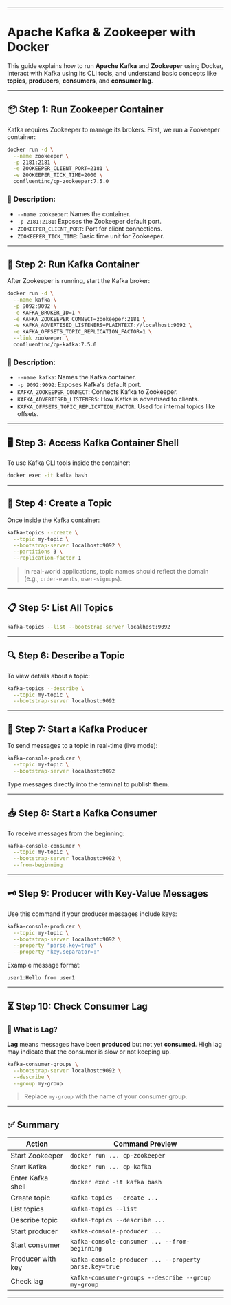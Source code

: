 
---

# Apache Kafka & Zookeeper with Docker

This guide explains how to run **Apache Kafka** and **Zookeeper** using Docker, interact with Kafka using its CLI tools, and understand basic concepts like **topics**, **producers**, **consumers**, and **consumer lag**.

---

## 📦 Step 1: Run Zookeeper Container

Kafka requires Zookeeper to manage its brokers. First, we run a Zookeeper container:

```bash
docker run -d \
  --name zookeeper \
  -p 2181:2181 \
  -e ZOOKEEPER_CLIENT_PORT=2181 \
  -e ZOOKEEPER_TICK_TIME=2000 \
  confluentinc/cp-zookeeper:7.5.0
```

### 🔹 Description:

* `--name zookeeper`: Names the container.
* `-p 2181:2181`: Exposes the Zookeeper default port.
* `ZOOKEEPER_CLIENT_PORT`: Port for client connections.
* `ZOOKEEPER_TICK_TIME`: Basic time unit for Zookeeper.

---

## 🚀 Step 2: Run Kafka Container

After Zookeeper is running, start the Kafka broker:

```bash
docker run -d \
  --name kafka \
  -p 9092:9092 \
  -e KAFKA_BROKER_ID=1 \
  -e KAFKA_ZOOKEEPER_CONNECT=zookeeper:2181 \
  -e KAFKA_ADVERTISED_LISTENERS=PLAINTEXT://localhost:9092 \
  -e KAFKA_OFFSETS_TOPIC_REPLICATION_FACTOR=1 \
  --link zookeeper \
  confluentinc/cp-kafka:7.5.0
```

### 🔹 Description:

* `--name kafka`: Names the Kafka container.
* `-p 9092:9092`: Exposes Kafka's default port.
* `KAFKA_ZOOKEEPER_CONNECT`: Connects Kafka to Zookeeper.
* `KAFKA_ADVERTISED_LISTENERS`: How Kafka is advertised to clients.
* `KAFKA_OFFSETS_TOPIC_REPLICATION_FACTOR`: Used for internal topics like offsets.

---

## 🖥️ Step 3: Access Kafka Container Shell

To use Kafka CLI tools inside the container:

```bash
docker exec -it kafka bash
```

---

## 🧵 Step 4: Create a Topic

Once inside the Kafka container:

```bash
kafka-topics --create \
  --topic my-topic \
  --bootstrap-server localhost:9092 \
  --partitions 3 \
  --replication-factor 1
```

> In real-world applications, topic names should reflect the domain (e.g., `order-events`, `user-signups`).

---

## 📋 Step 5: List All Topics

```bash
kafka-topics --list --bootstrap-server localhost:9092
```

---

## 🔍 Step 6: Describe a Topic

To view details about a topic:

```bash
kafka-topics --describe \
  --topic my-topic \
  --bootstrap-server localhost:9092
```

---

## 📝 Step 7: Start a Kafka Producer

To send messages to a topic in real-time (live mode):

```bash
kafka-console-producer \
  --topic my-topic \
  --bootstrap-server localhost:9092
```

Type messages directly into the terminal to publish them.

---

## 📥 Step 8: Start a Kafka Consumer

To receive messages from the beginning:

```bash
kafka-console-consumer \
  --topic my-topic \
  --bootstrap-server localhost:9092 \
  --from-beginning
```

---

## 🗝️ Step 9: Producer with Key-Value Messages

Use this command if your producer messages include keys:

```bash
kafka-console-producer \
  --topic my-topic \
  --bootstrap-server localhost:9092 \
  --property "parse.key=true" \
  --property "key.separator=:"
```

Example message format:

```
user1:Hello from user1
```

---

## ⏳ Step 10: Check Consumer Lag

### 📌 What is Lag?

**Lag** means messages have been **produced** but not yet **consumed**. High lag may indicate that the consumer is slow or not keeping up.

```bash
kafka-consumer-groups \
  --bootstrap-server localhost:9092 \
  --describe \
  --group my-group
```

> Replace `my-group` with the name of your consumer group.

---

## ✅ Summary

| Action            | Command Preview                                        |
| ----------------- | ------------------------------------------------------ |
| Start Zookeeper   | `docker run ... cp-zookeeper`                          |
| Start Kafka       | `docker run ... cp-kafka`                              |
| Enter Kafka shell | `docker exec -it kafka bash`                           |
| Create topic      | `kafka-topics --create ...`                            |
| List topics       | `kafka-topics --list`                                  |
| Describe topic    | `kafka-topics --describe ...`                          |
| Start producer    | `kafka-console-producer ...`                           |
| Start consumer    | `kafka-console-consumer ... --from-beginning`          |
| Producer with key | `kafka-console-producer ... --property parse.key=true` |
| Check lag         | `kafka-consumer-groups --describe --group my-group`    |

---
